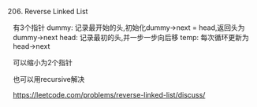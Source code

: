 206. Reverse Linked List

有3个指针
dummy: 记录最开始的头,初始化dummy->next = head,返回头为dummy->next
head: 记录最初的头,并一步一步向后移
temp: 每次循环更新为head->next

可以缩小为2个指针

也可以用recursive解决

https://leetcode.com/problems/reverse-linked-list/discuss/